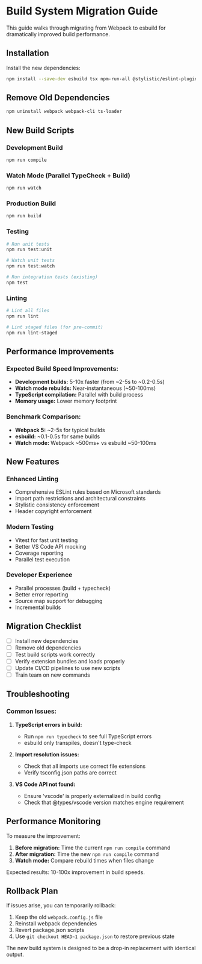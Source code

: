 # Build System Migration Guide

This guide walks through migrating from Webpack to esbuild for dramatically improved build performance.

## Installation

Install the new dependencies:

```bash
npm install --save-dev esbuild tsx npm-run-all @stylistic/eslint-plugin eslint-plugin-header eslint-plugin-import eslint-plugin-jsdoc eslint-import-resolver-typescript vitest @vitest/coverage-v8 husky lint-staged
```

## Remove Old Dependencies

```bash
npm uninstall webpack webpack-cli ts-loader
```

## New Build Scripts

### Development Build
```bash
npm run compile
```

### Watch Mode (Parallel TypeCheck + Build)
```bash
npm run watch
```

### Production Build
```bash
npm run build
```

### Testing
```bash
# Run unit tests
npm run test:unit

# Watch unit tests
npm run test:watch

# Run integration tests (existing)
npm test
```

### Linting
```bash
# Lint all files
npm run lint

# Lint staged files (for pre-commit)
npm run lint-staged
```

## Performance Improvements

### Expected Build Speed Improvements:
- **Development builds:** 5-10x faster (from ~2-5s to ~0.2-0.5s)
- **Watch mode rebuilds:** Near-instantaneous (~50-100ms)
- **TypeScript compilation:** Parallel with build process
- **Memory usage:** Lower memory footprint

### Benchmark Comparison:
- **Webpack 5:** ~2-5s for typical builds
- **esbuild:** ~0.1-0.5s for same builds
- **Watch mode:** Webpack ~500ms+ vs esbuild ~50-100ms

## New Features

### Enhanced Linting
- Comprehensive ESLint rules based on Microsoft standards
- Import path restrictions and architectural constraints
- Stylistic consistency enforcement
- Header copyright enforcement

### Modern Testing
- Vitest for fast unit testing
- Better VS Code API mocking
- Coverage reporting
- Parallel test execution

### Developer Experience
- Parallel processes (build + typecheck)
- Better error reporting
- Source map support for debugging
- Incremental builds

## Migration Checklist

- [ ] Install new dependencies
- [ ] Remove old dependencies  
- [ ] Test build scripts work correctly
- [ ] Verify extension bundles and loads properly
- [ ] Update CI/CD pipelines to use new scripts
- [ ] Train team on new commands

## Troubleshooting

### Common Issues:

1. **TypeScript errors in build:**
   - Run `npm run typecheck` to see full TypeScript errors
   - esbuild only transpiles, doesn't type-check

2. **Import resolution issues:**
   - Check that all imports use correct file extensions
   - Verify tsconfig.json paths are correct

3. **VS Code API not found:**
   - Ensure 'vscode' is properly externalized in build config
   - Check that @types/vscode version matches engine requirement

## Performance Monitoring

To measure the improvement:

1. **Before migration:** Time the current `npm run compile` command
2. **After migration:** Time the new `npm run compile` command  
3. **Watch mode:** Compare rebuild times when files change

Expected results: 10-100x improvement in build speeds.

## Rollback Plan

If issues arise, you can temporarily rollback:

1. Keep the old `webpack.config.js` file
2. Reinstall webpack dependencies
3. Revert package.json scripts
4. Use `git checkout HEAD~1 package.json` to restore previous state

The new build system is designed to be a drop-in replacement with identical output.
